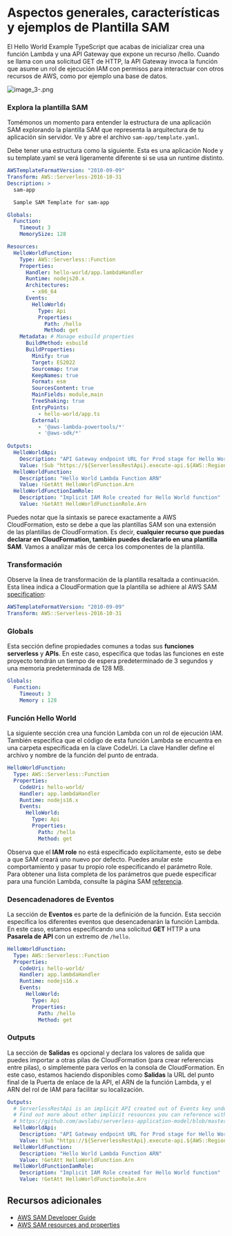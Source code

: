 # Aspectos generales, características y ejemplos de Plantilla SAM

El Hello World Example TypeScript que acabas de inicializar crea una función Lambda y una API Gateway que expone 
un recurso /hello. Cuando se llama con una solicitud GET de HTTP, la API Gateway invoca la función que asume un rol
de ejecución IAM con permisos para interactuar con otros recursos de AWS, como por ejemplo una base de datos.

![image_3-.png](image_3.2.1.png)

### Explora la plantilla SAM

Tomémonos un momento para entender la estructura de una aplicación SAM explorando la plantilla SAM que representa 
la arquitectura de tu aplicación sin servidor. Ve y abre el archivo `sam-app/template.yaml`.

Debe tener una estructura como la siguiente. Esta es una aplicación Node y su template.yaml se verá ligeramente 
diferente si se usa un runtime distinto.

```yaml
AWSTemplateFormatVersion: "2010-09-09"
Transform: AWS::Serverless-2016-10-31
Description: >
  sam-app

  Sample SAM Template for sam-app

Globals:
  Function:
    Timeout: 3
    MemorySize: 128

Resources:
  HelloWorldFunction:
    Type: AWS::Serverless::Function
    Properties:
      Handler: hello-world/app.lambdaHandler
      Runtime: nodejs20.x
      Architectures:
        - x86_64
      Events:
        HelloWorld:
          Type: Api
          Properties:
            Path: /hello
            Method: get
    Metadata: # Manage esbuild properties
      BuildMethod: esbuild
      BuildProperties:
        Minify: true
        Target: ES2022
        Sourcemap: true
        KeepNames: true
        Format: esm
        SourcesContent: true
        MainFields: module,main
        TreeShaking: true
        EntryPoints:
          - hello-world/app.ts
        External:
          - '@aws-lambda-powertools/*'
          - '@aws-sdk/*'
            
Outputs:
  HelloWorldApi:
    Description: "API Gateway endpoint URL for Prod stage for Hello World function"
    Value: !Sub "https://${ServerlessRestApi}.execute-api.${AWS::Region}.amazonaws.com/Prod/hello/"
  HelloWorldFunction:
    Description: "Hello World Lambda Function ARN"
    Value: !GetAtt HelloWorldFunction.Arn
  HelloWorldFunctionIamRole:
    Description: "Implicit IAM Role created for Hello World function"
    Value: !GetAtt HelloWorldFunctionRole.Arn
```
Puedes notar que la sintaxis se parece exactamente a AWS CloudFormation, esto se debe a que las plantillas SAM son 
una extensión de las plantillas de CloudFormation. Es decir, **cualquier recurso que puedas declarar en CloudFormation, 
también puedes declararlo en una plantilla SAM**. Vamos a analizar más de cerca los componentes de la plantilla.

### Transformación

Observe la línea de transformación de la plantilla resaltada a continuación. Esta línea indica a CloudFormation que 
la plantilla se adhiere al AWS SAM [specification](https://github.com/awslabs/serverless-application-model/blob/master/versions/2016-10-31.md):

```yaml
AWSTemplateFormatVersion: "2010-09-09"
Transform: AWS::Serverless-2016-10-31
```

### Globals

Esta sección define propiedades comunes a todas sus **funciones serverless** y **APIs**. En este caso, especifica 
que todas las funciones en este proyecto tendrán un tiempo de espera predeterminado de 3 segundos y una memoria 
predeterminada de 128 MB.

```yaml
Globals:
  Function:
    Timeout: 3
    Memory : 128
```

### Función Hello World

La siguiente sección crea una función Lambda con un rol de ejecución IAM. También especifica que el código de 
esta función Lambda se encuentra en una carpeta especificada en la clave CodeUri. La clave Handler define el archivo 
y nombre de la función del punto de entrada.

```yaml
HelloWorldFunction:
  Type: AWS::Serverless::Function
  Properties:
    CodeUri: hello-world/
    Handler: app.lambdaHandler
    Runtime: nodejs16.x
    Events:
      HelloWorld:
        Type: Api
        Properties:
          Path: /hello
          Method: get
```
Observa que el **IAM role** no está especificado explícitamente, esto se debe a que SAM creará uno nuevo por defecto.
Puedes anular este comportamiento y pasar tu propio role especificando el parámetro Role. 
Para obtener una lista completa de los parámetros que puede especificar para una función Lambda, consulte la página SAM 
[referencia](https://github.com/awslabs/serverless-application-model/blob/master/versions/2016-10-31.md#awsserverlessfunction).

### Desencadenadores de Eventos

La sección de **Eventos** es parte de la definición de la función. Esta sección especifica los diferentes eventos que 
desencadenarán la función Lambda. En este caso, estamos especificando una solicitud **GET** HTTP a una **Pasarela de API** 
con un extremo de `/hello`.

```yaml
HelloWorldFunction:
  Type: AWS::Serverless::Function
  Properties:
    CodeUri: hello-world/
    Handler: app.lambdaHandler
    Runtime: nodejs16.x
    Events:
      HelloWorld:
        Type: Api
        Properties:
          Path: /hello
          Method: get
```

### Outputs

La sección de **Salidas** es opcional y declara los valores de salida que puedes importar a otras pilas de CloudFormation 
(para crear referencias entre pilas), o simplemente para verlos en la consola de CloudFormation. En este caso, 
estamos haciendo disponibles como **Salidas** la URL del punto final de la Puerta de enlace de la API, el ARN de 
la función Lambda, y el ARN del rol de IAM para facilitar su localización.

```yaml
Outputs:
  # ServerlessRestApi is an implicit API created out of Events key under Serverless::Function
  # Find out more about other implicit resources you can reference within SAM
  # https://github.com/awslabs/serverless-application-model/blob/master/docs/internals/generated_resources.rst#api
  HelloWorldApi:
    Description: "API Gateway endpoint URL for Prod stage for Hello World function"
    Value: !Sub "https://${ServerlessRestApi}.execute-api.${AWS::Region}.amazonaws.com/Prod/hello/"
  HelloWorldFunction:
    Description: "Hello World Lambda Function ARN"
    Value: !GetAtt HelloWorldFunction.Arn
  HelloWorldFunctionIamRole:
    Description: "Implicit IAM Role created for Hello World function"
    Value: !GetAtt HelloWorldFunctionRole.Arn
```

## Recursos adicionales

* [AWS SAM Developer Guide](https://docs.aws.amazon.com/serverless-application-model/latest/developerguide/what-is-sam.html)
* [AWS SAM resources and properties](https://docs.aws.amazon.com/serverless-application-model/latest/developerguide/sam-specification-resources-and-properties.html)
